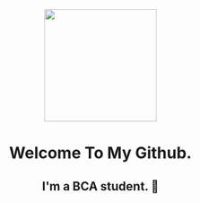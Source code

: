 <div align="center">
    <img height="200" src="https://avatars.githubusercontent.com/u/79753891?s=400&u=d46e253e46124b4adcd091c9f821c9c238229a1c&v=4" />
</div>

<h1 align="center">Welcome To My Github.</h1>

###

<h2 align="center">I'm a BCA student. 💂</h2>

